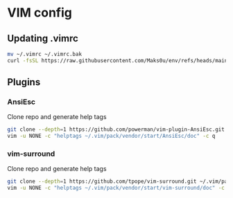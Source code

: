 # VIM config

## Updating .vimrc

```bash
mv ~/.vimrc ~/.vimrc.bak
curl -fsSL https://raw.githubusercontent.com/Maks0u/env/refs/heads/main/vim/.vimrc --output ~/.vimrc
```

## Plugins

### AnsiEsc

Clone repo and generate help tags

```bash
git clone --depth=1 https://github.com/powerman/vim-plugin-AnsiEsc.git ~/.vim/pack/vendor/start/AnsiEsc
vim -u NONE -c "helptags ~/.vim/pack/vendor/start/AnsiEsc/doc" -c q
```

### vim-surround

Clone repo and generate help tags

```bash
git clone --depth=1 https://github.com/tpope/vim-surround.git ~/.vim/pack/vendor/start/vim-surround
vim -u NONE -c "helptags ~/.vim/pack/vendor/start/vim-surround/doc" -c q
```
